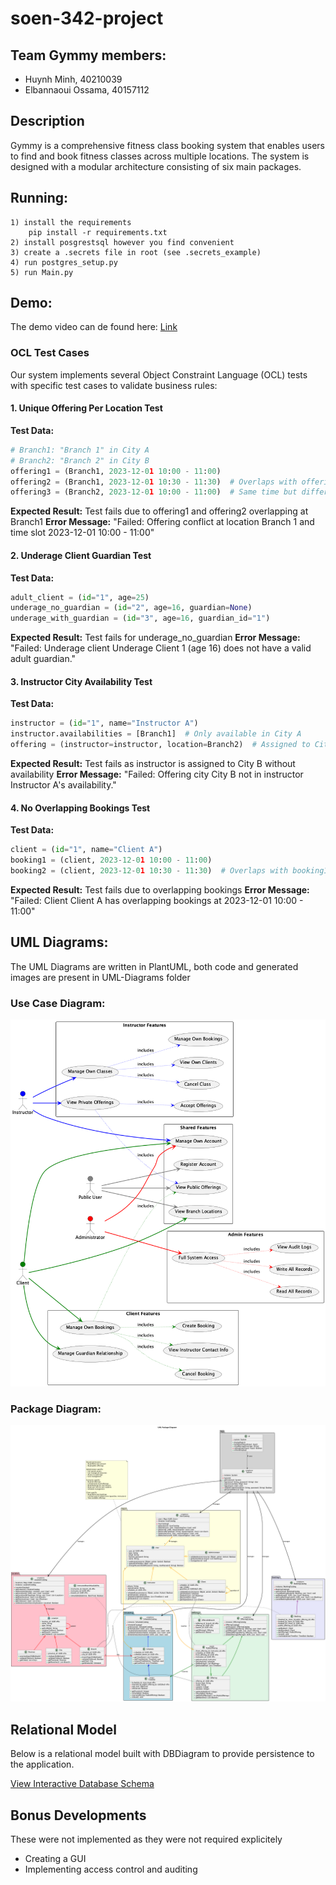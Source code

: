# soen-342-project

## Team Gymmy members:

- Huynh Minh, 40210039
- Elbannaoui Ossama, 40157112

## Description

Gymmy is a comprehensive fitness class booking system that enables users to find and book fitness classes across multiple locations. The system is designed with a modular architecture consisting of six main packages.

## Running:

```
1) install the requirements
    pip install -r requirements.txt
2) install posgrestsql however you find convenient
3) create a .secrets file in root (see .secrets_example)
4) run postgres_setup.py
5) run Main.py
```

## Demo:

The demo video can de found here: [Link](DemoSOEN342.mp4)

### OCL Test Cases

Our system implements several Object Constraint Language (OCL) tests with specific test cases to validate business rules:

#### 1. Unique Offering Per Location Test

**Test Data:**

```python
# Branch1: "Branch 1" in City A
# Branch2: "Branch 2" in City B
offering1 = (Branch1, 2023-12-01 10:00 - 11:00)
offering2 = (Branch1, 2023-12-01 10:30 - 11:30)  # Overlaps with offering1
offering3 = (Branch2, 2023-12-01 10:00 - 11:00)  # Same time but different branch
```

**Expected Result:** Test fails due to offering1 and offering2 overlapping at Branch1
**Error Message:** "Failed: Offering conflict at location Branch 1 and time slot 2023-12-01 10:00 - 11:00"

#### 2. Underage Client Guardian Test

**Test Data:**

```python
adult_client = (id="1", age=25)
underage_no_guardian = (id="2", age=16, guardian=None)
underage_with_guardian = (id="3", age=16, guardian_id="1")
```

**Expected Result:** Test fails for underage_no_guardian
**Error Message:** "Failed: Underage client Underage Client 1 (age 16) does not have a valid adult guardian."

#### 3. Instructor City Availability Test

**Test Data:**

```python
instructor = (id="1", name="Instructor A")
instructor.availabilities = [Branch1]  # Only available in City A
offering = (instructor=instructor, location=Branch2)  # Assigned to City B
```

**Expected Result:** Test fails as instructor is assigned to City B without availability
**Error Message:** "Failed: Offering city City B not in instructor Instructor A's availability."

#### 4. No Overlapping Bookings Test

**Test Data:**

```python
client = (id="1", name="Client A")
booking1 = (client, 2023-12-01 10:00 - 11:00)
booking2 = (client, 2023-12-01 10:30 - 11:30)  # Overlaps with booking1
```

**Expected Result:** Test fails due to overlapping bookings
**Error Message:** "Failed: Client Client A has overlapping bookings at 2023-12-01 10:00 - 11:00"

## UML Diagrams:

The UML Diagrams are written in PlantUML, both code and generated images are present in UML-Diagrams folder

### Use Case Diagram:

![alt text](System-Diagrams/Usecase-Diagram.png)

### Package Diagram:

![1729458777114](./System-Diagrams/Package-Diagram.png)

## Relational Model

Below is a relational model built with DBDiagram to provide persistence to the application. 

[View Interactive Database Schema](https://dbdiagram.io/e/671bc56d97a66db9a34ae6a3/6733d1c6e9daa85aca3a306c)

## Bonus Developments

These were not implemented as they were not required explicitely

- Creating a GUI
- Implementing access control and auditing
